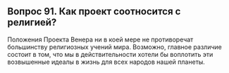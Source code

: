 ## Вопрос 91. Как проект соотносится с религией?

Положения Проекта Венера ни в коей мере не противоречат большинству религиозных учений мира. Возможно, главное различие состоит в том, что мы в действительности хотели бы воплотить эти возвышенные идеалы в жизнь для всех народов нашей планеты.